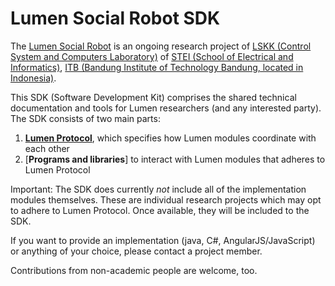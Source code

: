Lumen Social Robot SDK
======================

The [Lumen Social Robot](http://lumen.lssk.ee.itb.ac.id/) is an ongoing research project of [LSKK (Control System and
Computers Laboratory)](http://lskk.ee.itb.ac.id/) of [STEI (School of Electrical and Informatics)](http://ee.itb.ac.id/),
[ITB (Bandung Institute of Technology Bandung, located in Indonesia)](http://www.itb.ac.id/).

This SDK (Software Development Kit) comprises the shared technical documentation and tools for Lumen researchers (and
any interested party). The SDK consists of two main parts:

1. [**Lumen Protocol**](doc/protocol/), which specifies how Lumen modules coordinate with each other
2. [**Programs and libraries**] to interact with Lumen modules that adheres to Lumen Protocol

Important: The SDK does currently *not* include all of the implementation modules themselves. These are individual
research projects which may opt to adhere to Lumen Protocol. Once available, they will be included to the SDK.

If you want to provide an implementation (java, C#, AngularJS/JavaScript) or anything of your choice, please contact a
project member.

Contributions from non-academic people are welcome, too.
